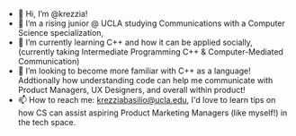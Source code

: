 - 👋 Hi, I’m @krezzia!
- 👀 I’m a rising junior @ UCLA studying Communications with a Computer Science specialization,
- 🌱 I’m currently learning C++ and how it can be applied socially, (currently taking Intermediate Programming C++ & Computer-Mediated Communication)
- 💞️ I’m looking to become more familiar with C++ as a language! Addtionally how understanding code can help me communicate with Product Managers, UX Designers, and overall within product! 
- 📫 How to reach me: krezziabasilio@ucla.edu, I'd love to learn tips on how CS can assist aspiring Product Marketing Managers (like myself!) in the tech space. 
